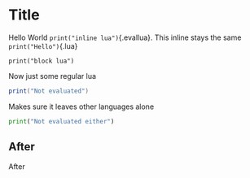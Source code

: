 # Title

Hello World `print("inline lua")`{.evallua}. This inline stays the same `print("Hello")`{.lua}

```evallua
print("block lua")
```

Now just some regular lua

```lua
print("Not evaluated")
```

Makes sure it leaves other languages alone

```python
print("Not evaluated either")
```

## After

After
